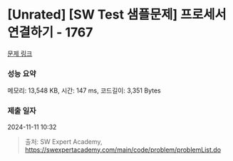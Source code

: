 # [Unrated] [SW Test 샘플문제] 프로세서 연결하기 - 1767 

[문제 링크](https://swexpertacademy.com/main/code/problem/problemDetail.do?contestProbId=AV4suNtaXFEDFAUf) 

### 성능 요약

메모리: 13,548 KB, 시간: 147 ms, 코드길이: 3,351 Bytes

### 제출 일자

2024-11-11 10:32



> 출처: SW Expert Academy, https://swexpertacademy.com/main/code/problem/problemList.do